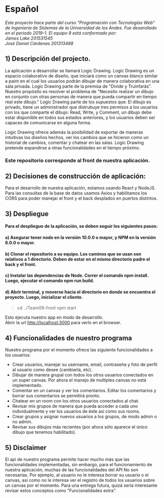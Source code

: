 # Español

*Este proyecto hace parte del curso "Programación con Tecnologías Web" de Ingeniería de Sistemas de la Universidad de los Andes.
Fue desarollado en el periodo 2019-1. El equipo 9 está conformado por:  
James Lake 201531545  
José Daniel Cárdenas 201313488*

## 1) Descripción del projecto.
La aplicación a desarrollar se llamará Logic Drawing. Logic Drawing es un espacio colaborativo de diseño, que iniciará como un canvas blanco similar a paint en el cual los usuarios podrán dibujar de manera colaborativa en una sala privada. 
Logic Drawing parte de la premisa de "Divide y Truinfarás". Nuestro propósito es resolver el problema de "Necesito realizar un dibujo en conjunto con otras personas de manera que pueda compartir en tiempo real este dibujo." Logic Drawing parte de los supuestos que: El dibujo es privado, tiene un administrador que distrubuye tres permisos a los usuarios con los que comparte el dibujo: Read, Write, y Comment, un dibujo debe estar disponible en todos sus estados anteriores, y los usuarios deben ser capaces de comunicarse en alguna forma.
  
Logic Drawing ofrece además la posibilidad de exportar de maneras intuitivas los diseños hechos, ver los cambios que se hicieron como un historial de cambios, comentar y chatear en las salas. Logic Drawing pretende expandirse a otras funcionalidades en el tiempo próximo.

### Este repositorio corresponde al front de nuestra aplicación.

## 2) Decisiones de construcción de aplicación:
Para el desarrollo de nuestra aplicación, estamos usando React y NodeJS. Para las consultas de la base de datos usamos Axios y habilitamos los CORS para poder manejar el front y el back desplados en puertos distintos.

## 3) Despliegue 

#### Para el despliegue de la aplicación, se deben seguir los siguientes pasos: 

#### a) Asegurar tener node en la versión 10.0.0 o mayor, y NPM en la versión 6.0.0 o mayor.

#### b) Clonar el repositorio a su equipo. Los caminos que se usan son relativos a 1 directorio. Deben de estar en el mismo directorio padre el back y el front.

#### c) Instalar las dependencias de Node. Correr el comando npm install. Luego, ejecutar el comando npm run build.

#### d) Abrir terminal, y moverse hacia el directorio en donde se encuentra el proyecto. Luego, inicializar el cliente.
> cd ../Team09-front
> npm start

Esto ejecuta nuestro app en modo de desarrollo.<br>
Abrir la url [http://localhost:3000](http://localhost:3000) para verlo en el browser.


## 4) Funcionalidades de nuestro programa

Nuestro programa por el momento ofrece las siguiente funcionalidades a los usuarios:
- Crear usuarios, manejar su username, email, contraseña y foto de perfil al usuario como desee (cambiarla, etc).
- Dibujar de manera grupal con todos los otros usuarios conectados en un super canvas. Por ahora el manejo de multiples canvas *no* está implementado.
- Comentar en un canvas y ver los comentarios. Editar los comentarios y borrar sus comentarios se permitirá pronto.
- Chatear en un room con los otros usuarios conectados al chat.
- Revisar mis grupos de manera que pueda acceder a cada uno individualmente y ver los usuarios de éste así como sus rooms.
- Crear grupos y asignar nuevos usuarios a los grupos, de modo admin o no admin.
- Revisar sus dibujos más recientes (por ahora sólo aparece el único dibujo que tenemos habilitado).

## 5) Disclaimer

El api de nuestro programa permite hacer mucho más que las funcionalidades implementadas, sin embargo, para el funcionamiento de nuestra aplicación, muchas de las funcionalidades del API No son necesarias. Por ejemplo, al usuario no le interesa borrar su usuario o el canvas, así como no le interesa ver el registro de todos los usuarios sobre un canvas por el momento. Para una entrega futura, quizá sería interesante revisar estos conceptos como "Funcionalidades extra".



